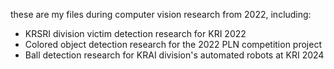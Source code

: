 these are my files during computer vision research from 2022,
including:
- KRSRI division victim detection research for KRI 2022
- Colored object detection research for the 2022 PLN competition project
- Ball detection research for KRAI division's automated robots at KRI 2024
